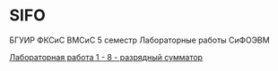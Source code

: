 # SIFO
БГУИР ФКСиС ВМСиС 5 семестр
Лабораторные работы СиФОЭВМ


[Лабораторная работа 1 - 8 - разрядный сумматор](№1)
